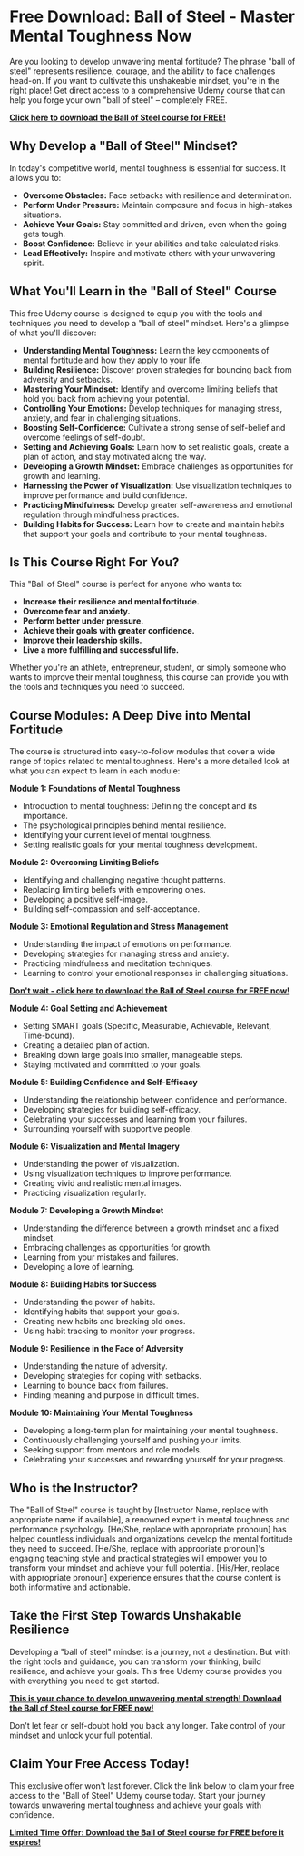 # Free Download: Ball of Steel - Master Mental Toughness Now

Are you looking to develop unwavering mental fortitude? The phrase "ball of steel" represents resilience, courage, and the ability to face challenges head-on. If you want to cultivate this unshakeable mindset, you're in the right place! Get direct access to a comprehensive Udemy course that can help you forge your own "ball of steel" – completely FREE.

[**Click here to download the Ball of Steel course for FREE!**](https://udemywork.com/ball-of-steel)

## Why Develop a "Ball of Steel" Mindset?

In today's competitive world, mental toughness is essential for success.  It allows you to:

*   **Overcome Obstacles:** Face setbacks with resilience and determination.
*   **Perform Under Pressure:** Maintain composure and focus in high-stakes situations.
*   **Achieve Your Goals:** Stay committed and driven, even when the going gets tough.
*   **Boost Confidence:** Believe in your abilities and take calculated risks.
*   **Lead Effectively:** Inspire and motivate others with your unwavering spirit.

## What You'll Learn in the "Ball of Steel" Course

This free Udemy course is designed to equip you with the tools and techniques you need to develop a "ball of steel" mindset. Here's a glimpse of what you'll discover:

*   **Understanding Mental Toughness:** Learn the key components of mental fortitude and how they apply to your life.
*   **Building Resilience:** Discover proven strategies for bouncing back from adversity and setbacks.
*   **Mastering Your Mindset:**  Identify and overcome limiting beliefs that hold you back from achieving your potential.
*   **Controlling Your Emotions:** Develop techniques for managing stress, anxiety, and fear in challenging situations.
*   **Boosting Self-Confidence:**  Cultivate a strong sense of self-belief and overcome feelings of self-doubt.
*   **Setting and Achieving Goals:**  Learn how to set realistic goals, create a plan of action, and stay motivated along the way.
*   **Developing a Growth Mindset:** Embrace challenges as opportunities for growth and learning.
*   **Harnessing the Power of Visualization:** Use visualization techniques to improve performance and build confidence.
*   **Practicing Mindfulness:**  Develop greater self-awareness and emotional regulation through mindfulness practices.
*   **Building Habits for Success:**  Learn how to create and maintain habits that support your goals and contribute to your mental toughness.

## Is This Course Right For You?

This "Ball of Steel" course is perfect for anyone who wants to:

*   **Increase their resilience and mental fortitude.**
*   **Overcome fear and anxiety.**
*   **Perform better under pressure.**
*   **Achieve their goals with greater confidence.**
*   **Improve their leadership skills.**
*   **Live a more fulfilling and successful life.**

Whether you're an athlete, entrepreneur, student, or simply someone who wants to improve their mental toughness, this course can provide you with the tools and techniques you need to succeed.

## Course Modules: A Deep Dive into Mental Fortitude

The course is structured into easy-to-follow modules that cover a wide range of topics related to mental toughness. Here's a more detailed look at what you can expect to learn in each module:

**Module 1: Foundations of Mental Toughness**

*   Introduction to mental toughness: Defining the concept and its importance.
*   The psychological principles behind mental resilience.
*   Identifying your current level of mental toughness.
*   Setting realistic goals for your mental toughness development.

**Module 2: Overcoming Limiting Beliefs**

*   Identifying and challenging negative thought patterns.
*   Replacing limiting beliefs with empowering ones.
*   Developing a positive self-image.
*   Building self-compassion and self-acceptance.

**Module 3: Emotional Regulation and Stress Management**

*   Understanding the impact of emotions on performance.
*   Developing strategies for managing stress and anxiety.
*   Practicing mindfulness and meditation techniques.
*   Learning to control your emotional responses in challenging situations.

[**Don't wait - click here to download the Ball of Steel course for FREE now!**](https://udemywork.com/ball-of-steel)

**Module 4: Goal Setting and Achievement**

*   Setting SMART goals (Specific, Measurable, Achievable, Relevant, Time-bound).
*   Creating a detailed plan of action.
*   Breaking down large goals into smaller, manageable steps.
*   Staying motivated and committed to your goals.

**Module 5: Building Confidence and Self-Efficacy**

*   Understanding the relationship between confidence and performance.
*   Developing strategies for building self-efficacy.
*   Celebrating your successes and learning from your failures.
*   Surrounding yourself with supportive people.

**Module 6: Visualization and Mental Imagery**

*   Understanding the power of visualization.
*   Using visualization techniques to improve performance.
*   Creating vivid and realistic mental images.
*   Practicing visualization regularly.

**Module 7: Developing a Growth Mindset**

*   Understanding the difference between a growth mindset and a fixed mindset.
*   Embracing challenges as opportunities for growth.
*   Learning from your mistakes and failures.
*   Developing a love of learning.

**Module 8: Building Habits for Success**

*   Understanding the power of habits.
*   Identifying habits that support your goals.
*   Creating new habits and breaking old ones.
*   Using habit tracking to monitor your progress.

**Module 9: Resilience in the Face of Adversity**

*   Understanding the nature of adversity.
*   Developing strategies for coping with setbacks.
*   Learning to bounce back from failures.
*   Finding meaning and purpose in difficult times.

**Module 10: Maintaining Your Mental Toughness**

*   Developing a long-term plan for maintaining your mental toughness.
*   Continuously challenging yourself and pushing your limits.
*   Seeking support from mentors and role models.
*   Celebrating your successes and rewarding yourself for your progress.

## Who is the Instructor?

The "Ball of Steel" course is taught by [Instructor Name, replace with appropriate name if available], a renowned expert in mental toughness and performance psychology. [He/She, replace with appropriate pronoun] has helped countless individuals and organizations develop the mental fortitude they need to succeed. [He/She, replace with appropriate pronoun]'s engaging teaching style and practical strategies will empower you to transform your mindset and achieve your full potential. [His/Her, replace with appropriate pronoun] experience ensures that the course content is both informative and actionable.

## Take the First Step Towards Unshakable Resilience

Developing a "ball of steel" mindset is a journey, not a destination. But with the right tools and guidance, you can transform your thinking, build resilience, and achieve your goals. This free Udemy course provides you with everything you need to get started.

[**This is your chance to develop unwavering mental strength! Download the Ball of Steel course for FREE now!**](https://udemywork.com/ball-of-steel)

Don't let fear or self-doubt hold you back any longer. Take control of your mindset and unlock your full potential.

## Claim Your Free Access Today!

This exclusive offer won't last forever. Click the link below to claim your free access to the "Ball of Steel" Udemy course today. Start your journey towards unwavering mental toughness and achieve your goals with confidence.

[**Limited Time Offer: Download the Ball of Steel course for FREE before it expires!**](https://udemywork.com/ball-of-steel)
